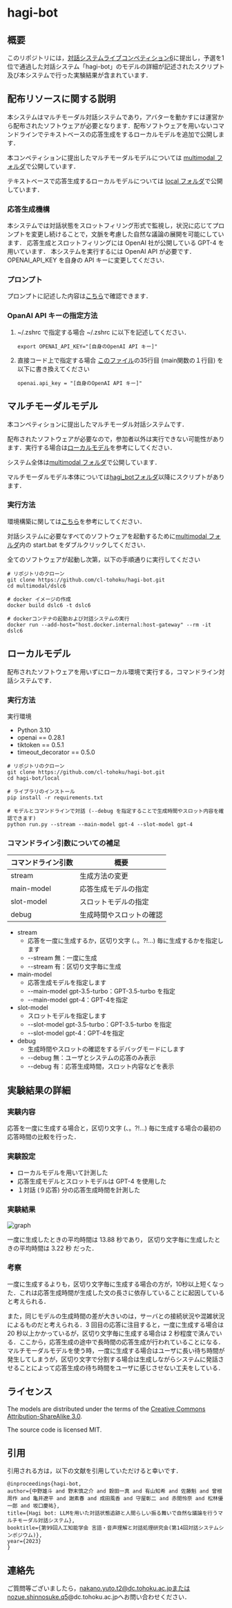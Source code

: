 # hagi-bot

## 概要
このリポジトリには，[対話システムライブコンペティション6](https://sites.google.com/view/dslc6/%E3%83%9B%E3%83%BC%E3%83%A0)に提出し，予選を1位で通過した対話システム「hagi-bot」のモデルの詳細が記述されたスクリプト及び本システムで行った実験結果が含まれています．

## 配布リソースに関する説明
本システムはマルチモーダル対話システムであり，アバターを動かすには運営から配布されたソフトウェアが必要となります．配布ソフトウェアを用いないコマンドラインでテキストベースの応答生成をするローカルモデルを追加で公開します．

本コンペティションに提出したマルチモーダルモデルについては [multimodal フォルダ](./multimodal/)で公開しています．

テキストベースで応答生成するローカルモデルについては [local フォルダ](./local/)で公開しています．

### 応答生成機構
本システムでは対話状態をスロットフィリング形式で監視し，状況に応じてプロンプトを変更し続けることで，文脈を考慮した自然な議論の展開を可能にしています．
応答生成とスロットフィリングには OpenAI 社が公開している GPT-4 を用いています．
本システムを実行するには OpenAI API が必要です．OPENAI_API_KEY を自身の API キーに変更してください．

### プロンプト
プロンプトに記述した内容は[こちら](./local/clients/prompts/system_instructions.py)で確認できます．

### OpanAI API キーの指定方法
1. ~/.zshrc で指定する場合
   ~/.zshrc に以下を記述してください．
   ```
   export OPENAI_API_KEY="[自身のOpenAI API キー]"
   ```

2. 直接コード上で指定する場合
   [このファイル](./local/run.py)の35行目 (main関数の１行目) を以下に書き換えてください
   ```
   openai.api_key = "[自身のOpenAI API キー]"
   ```

## マルチモーダルモデル
本コンペティションに提出したマルチモーダル対話システムです．

配布されたソフトウェアが必要なので，参加者以外は実行できない可能性があります．実行する場合は[ローカルモデル](#ローカルモデル)を参考にしてください．

システム全体は[multimodal フォルダ](./multimodal/)で公開しています．

マルチモーダルモデル本体については[hagi_botフォルダ](./multimodal/dslc6/hagi_bot/)以降にスクリプトがあります．

### 実行方法
環境構築に関しては[こちら](https://sites.google.com/view/dslc6/getting-started)を参考にしてください．

対話システムに必要なすべてのソフトウェアを起動するために[multimodal フォルダ](./multimodal/)内の start.bat をダブルクリックしてください．

全てのソフトウェアが起動し次第，以下の手順通りに実行してください

```
# リポジトリのクローン
git clone https://github.com/cl-tohoku/hagi-bot.git
cd multimodal/dslc6

# docker イメージの作成
docker build dslc6 -t dslc6

# dockerコンテナの起動および対話システムの実行
docker run --add-host="host.docker.internal:host-gateway" --rm -it dslc6
```

## ローカルモデル
配布されたソフトウェアを用いずにローカル環境で実行する，コマンドライン対話システムです．

### 実行方法
実行環境
- Python 3.10
- openai == 0.28.1
- tiktoken == 0.5.1
- timeout_decorator == 0.5.0

```
# リポジトリのクローン
git clone https://github.com/cl-tohoku/hagi-bot.git
cd hagi-bot/local

# ライブラリのインストール
pip install -r requirements.txt

# モデルとコマンドラインで対話 (--debug を指定することで生成時間やスロット内容を確認できます)
python run.py --stream --main-model gpt-4 --slot-model gpt-4
```

### コマンドライン引数についての補足
|コマンドライン引数|概要|
| ---- | ---------- |
|stream|生成方法の変更|
|main-model|応答生成モデルの指定|
|slot-model|スロットモデルの指定|
|debug|生成時間やスロットの確認|

- stream
  - 応答を一度に生成するか，区切り文字 (、。?!…) 毎に生成するかを指定します
  - --stream 無：一度に生成
  - --stream 有：区切り文字毎に生成
- main-model
  - 応答生成モデルを指定します
  - --main-model gpt-3.5-turbo：GPT-3.5-turbo を指定
  - --main-model gpt-4：GPT-4を指定
- slot-model
  - スロットモデルを指定します
  - --slot-model gpt-3.5-turbo：GPT-3.5-turbo を指定
  - --slot-model gpt-4：GPT-4を指定
- debug
  - 生成時間やスロットの確認をするデバッグモードにします
  - --debug 無：ユーザとシステムの応答のみ表示
  - --debug 有：応答生成時間，スロット内容などを表示

## 実験結果の詳細
### 実験内容
応答を一度に生成する場合と，区切り文字 (、。?!…) 毎に生成する場合の最初の応答時間の比較を行った．

### 実験設定
- ローカルモデルを用いて計測した
- 応答生成モデルとスロットモデルは GPT-4 を使用した
- １対話 (９応答) 分の応答生成時間を計測した

### 実験結果
![graph](./figure/output.png)

一度に生成したときの平均時間は 13.88 秒であり，
区切り文字毎に生成したときの平均時間は 3.22 秒 だった．

### 考察
一度に生成するよりも，区切り文字毎に生成する場合の方が，10秒以上短くなった．これは応答生成時間が生成した文の長さに依存していることに起因していると考えられる．

また，同じモデルの生成時間の差が大きいのは，サーバとの接続状況や混雑状況によるものだと考えられる．3 回目の応答に注目すると，一度に生成する場合は 20 秒以上かかっているが，区切り文字毎に生成する場合は 2 秒程度で済んでいる．ここから，応答生成の途中で長時間の応答生成が行われていることになる．マルチモーダルモデルを使う時，一度に生成する場合はユーザに長い待ち時間が発生してしまうが，区切り文字で分割する場合は生成しながらシステムに発話させることによって応答生成の待ち時間をユーザに感じさせない工夫をしている．

## ライセンス
The models are distributed under the terms of the [Creative Commons Attribution-ShareAlike 3.0](https://creativecommons.org/licenses/by-sa/3.0/).

The source code is licensed MIT.


## 引用
引用される方は，以下の文献を引用していただけると幸いです．

```
@inproceedings{hagi-bot,
author={中野雄斗 and 野末慎之介 and 穀田一真 and 有山知希 and 佐藤魁 and 曾根周作 and 亀井遼平 and 謝素春 and 成田風香 and 守屋彰二 and 赤間怜奈 and 松林優一郎 and 坂口慶祐},
title={Hagi bot: LLMを用いた対話状態追跡と人間らしい振る舞いで自然な議論を行うマルチモーダル対話システム},
booktitle={第99回人工知能学会 言語・音声理解と対話処理研究会(第14回対話システムシンポジウム)},
year={2023}
}
```

## 連絡先
ご質問等ございましたら，nakano.yuto.t2@dc.tohoku.ac.jpまたはnozue.shinnosuke.q5@dc.tohoku.ac.jpへお問い合わせください．

